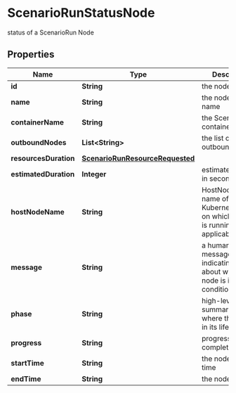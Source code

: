 

# ScenarioRunStatusNode

status of a ScenarioRun Node

## Properties

Name | Type | Description | Notes
------------ | ------------- | ------------- | -------------
**id** | **String** | the node id |  [optional]
**name** | **String** | the node unique name |  [optional]
**containerName** | **String** | the ScenarioRun container name |  [optional]
**outboundNodes** | **List&lt;String&gt;** | the list of outbound nodes |  [optional] [readonly]
**resourcesDuration** | [**ScenarioRunResourceRequested**](ScenarioRunResourceRequested.md) |  |  [optional]
**estimatedDuration** | **Integer** | estimatedDuration in seconds |  [optional]
**hostNodeName** | **String** | HostNodeName name of the Kubernetes node on which the Pod is running, if applicable |  [optional]
**message** | **String** | a human readable message indicating details about why the node is in this condition |  [optional]
**phase** | **String** | high-level summary of where the node is in its lifecycle |  [optional]
**progress** | **String** | progress to completion |  [optional]
**startTime** | **String** | the node start time |  [optional]
**endTime** | **String** | the node end time |  [optional]



